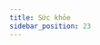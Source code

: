 ```yaml
---
title: Sức khỏe
sidebar_position: 23
---
```


<!-- dantri-suc-khoe:START -->
<!-- dantri-suc-khoe:END -->
